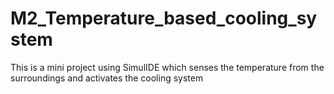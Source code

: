 # M2_Temperature_based_cooling_system
This is a mini project using SimulIDE which senses the temperature from the surroundings and activates the cooling system
